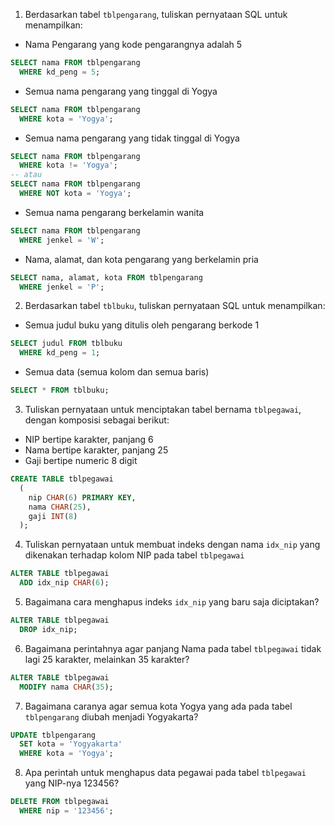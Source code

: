 1. Berdasarkan tabel `tblpengarang`, tuliskan pernyataan SQL untuk menampilkan:

- Nama Pengarang yang kode pengarangnya adalah 5

```sql
SELECT nama FROM tblpengarang
  WHERE kd_peng = 5;
```

- Semua nama pengarang yang tinggal di Yogya

```sql
SELECT nama FROM tblpengarang
  WHERE kota = 'Yogya';
```

- Semua nama pengarang yang tidak tinggal di Yogya

```sql
SELECT nama FROM tblpengarang
  WHERE kota != 'Yogya';
-- atau
SELECT nama FROM tblpengarang
  WHERE NOT kota = 'Yogya';
```

- Semua nama pengarang berkelamin wanita

```sql
SELECT nama FROM tblpengarang
  WHERE jenkel = 'W';
```

- Nama, alamat, dan kota pengarang yang berkelamin pria

```sql
SELECT nama, alamat, kota FROM tblpengarang
  WHERE jenkel = 'P';
```

2. Berdasarkan tabel `tblbuku`, tuliskan pernyataan SQL untuk menampilkan:

- Semua judul buku yang ditulis oleh pengarang berkode 1

```sql
SELECT judul FROM tblbuku
  WHERE kd_peng = 1;
```

- Semua data (semua kolom dan semua baris)

```sql
SELECT * FROM tblbuku;
```

3. Tuliskan pernyataan untuk menciptakan tabel bernama `tblpegawai`, dengan komposisi sebagai berikut:

- NIP bertipe karakter, panjang 6
- Nama bertipe karakter, panjang 25
- Gaji bertipe numeric 8 digit

```sql
CREATE TABLE tblpegawai
  (
    nip CHAR(6) PRIMARY KEY,
    nama CHAR(25),
    gaji INT(8)
  );
```

4. Tuliskan pernyataan untuk membuat indeks dengan nama `idx_nip` yang dikenakan terhadap kolom NIP pada tabel `tblpegawai`

```sql
ALTER TABLE tblpegawai
  ADD idx_nip CHAR(6);
```

5. Bagaimana cara menghapus indeks `idx_nip` yang baru saja diciptakan?

```sql
ALTER TABLE tblpegawai
  DROP idx_nip;
```

6. Bagaimana perintahnya agar panjang Nama pada tabel `tblpegawai` tidak lagi 25 karakter, melainkan 35 karakter?

```sql
ALTER TABLE tblpegawai
  MODIFY nama CHAR(35);
```

7. Bagaimana caranya agar semua kota Yogya yang ada pada tabel `tblpengarang` diubah menjadi Yogyakarta?

```sql
UPDATE tblpengarang
  SET kota = 'Yogyakarta'
  WHERE kota = 'Yogya';
```

8. Apa perintah untuk menghapus data pegawai pada tabel `tblpegawai` yang NIP-nya 123456?

```sql
DELETE FROM tblpegawai
  WHERE nip = '123456';
```
